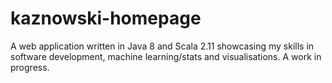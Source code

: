 # kaznowski-homepage
A web application written in Java 8 and Scala 2.11 showcasing my skills in software development, machine learning/stats and visualisations. A work in progress.

